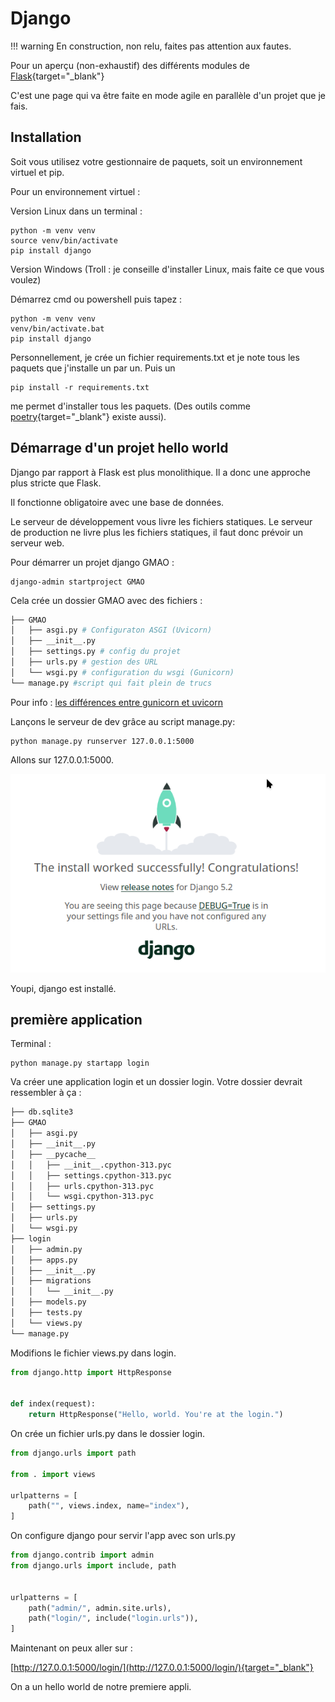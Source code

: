 # Django

!!! warning
    En construction, non relu, faites pas attention aux fautes.

Pour un aperçu (non-exhaustif) des différents modules de [Flask](flask.md){target="_blank"}

C'est une page qui va être faite en mode agile en parallèle d'un projet que je fais.

## Installation

Soit vous utilisez votre gestionnaire de paquets, soit un environnement virtuel et pip.

Pour un environnement virtuel :

Version Linux dans un terminal :

```
python -m venv venv
source venv/bin/activate
pip install django
```

Version Windows (Troll : je conseille d'installer Linux, mais faite ce que vous voulez)

Démarrez cmd ou powershell puis tapez :

```
python -m venv venv
venv/bin/activate.bat
pip install django
```

Personnellement, je crée un fichier requirements.txt et je note tous les paquets que j'installe un par un.
Puis un 

```
pip install -r requirements.txt 
```

me permet d'installer tous les paquets. (Des outils comme [poetry](https://python-poetry.org/){target="_blank"} existe aussi).

## Démarrage d'un projet hello world

Django par rapport à Flask est plus monolithique. Il a donc une approche plus stricte que Flask. 

Il fonctionne obligatoire avec une base de données.

Le serveur de développement vous livre les fichiers statiques. Le serveur de production ne livre plus les fichiers statiques, il faut donc prévoir un serveur web.

Pour démarrer un projet django GMAO :

```
django-admin startproject GMAO
```

Cela crée un dossier GMAO avec des fichiers :

``` sh
├── GMAO
│   ├── asgi.py # Configuraton ASGI (Uvicorn)
│   ├── __init__.py 
│   ├── settings.py # config du projet
│   ├── urls.py # gestion des URL 
│   └── wsgi.py # configuration du wsgi (Gunicorn)
└── manage.py #script qui fait plein de trucs
```

Pour info : [les différences entre gunicorn et uvicorn](https://medium.com/@ezekieloluwadamy/uvicorn-gunicorn-daphne-and-fastapi-a-guide-to-choosing-the-right-stack-76ffaa169791)

Lançons le serveur de dev grâce au script manage.py:

```
python manage.py runserver 127.0.0.1:5000
```

Allons sur 127.0.0.1:5000. 

![hello world django](django/hello_django.png)

Youpi, django est installé.

## première application

Terminal :

```
python manage.py startapp login
```

Va créer une application login et un dossier login.
Votre dossier devrait ressembler à ça :

```bash
├── db.sqlite3
├── GMAO
│   ├── asgi.py
│   ├── __init__.py
│   ├── __pycache__
│   │   ├── __init__.cpython-313.pyc
│   │   ├── settings.cpython-313.pyc
│   │   ├── urls.cpython-313.pyc
│   │   └── wsgi.cpython-313.pyc
│   ├── settings.py
│   ├── urls.py
│   └── wsgi.py
├── login
│   ├── admin.py
│   ├── apps.py
│   ├── __init__.py
│   ├── migrations
│   │   └── __init__.py
│   ├── models.py
│   ├── tests.py
│   └── views.py
└── manage.py
```

Modifions le fichier views.py dans login.

``` py title="views.py"
from django.http import HttpResponse


def index(request):
    return HttpResponse("Hello, world. You're at the login.")
```

On crée un fichier urls.py dans le dossier login.

``` py title="login/urls.py"
from django.urls import path

from . import views

urlpatterns = [
    path("", views.index, name="index"),
]
```

On configure django pour servir l'app avec son urls.py

```py title="GMAO/urls.py" hl_lines="7"
from django.contrib import admin
from django.urls import include, path


urlpatterns = [
    path("admin/", admin.site.urls),
    path("login/", include("login.urls")),
]
```
Maintenant on peux aller sur :

[http://127.0.0.1:5000/login/](http://127.0.0.1:5000/login/){target="_blank"}

On a un hello world de notre premiere appli.